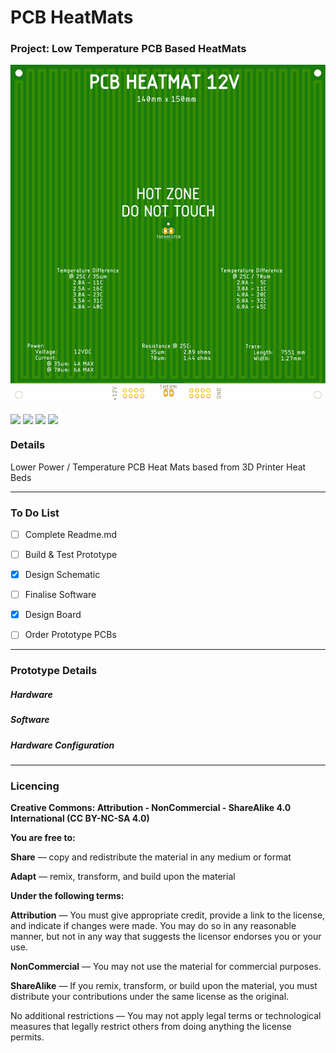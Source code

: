 
# PCB HeatMats 

### Project: Low Temperature PCB Based HeatMats <img alt="" align="right" src="https://img.shields.io/badge/Status-Prototype%20Phase-informational?style=flat&logoColor=white&color=73398D" />


<!-- Repo Cover Image -->
<p style="background-color:rgba(22,22,22,1.00)" align="center">
<img align="center" src="https://raw.githubusercontent.com/CrashOverrideProductions/Terrarium_Enviro/main/HeatMats/Images/bg.png" />
</p>

<!-- Repo Stats -->
<img align="center" src="https://img.shields.io/github/commit-activity/m/CrashOverrideProductions/Terrarium_Enviro"> <img align="center" src="https://img.shields.io/github/last-commit/CrashOverrideProductions/Terrarium_Enviro"> <img align="center" src="https://img.shields.io/github/languages/code-size/CrashOverrideProductions/Terrarium_Enviro"> <img align="center" src="https://img.shields.io/github/directory-file-count/CrashOverrideProductions/Terrarium_Enviro">

### Details
Lower Power / Temperature PCB Heat Mats based from 3D Printer Heat Beds

---
<!-- To Do List -->
### To Do List
- [ ] Complete Readme.md
- [ ] Build & Test Prototype
- [X] Design Schematic
- [ ] Finalise Software
- [X] Design Board
- [ ] Order Prototype PCBs


---
### Prototype Details
##### Hardware


##### Software


##### Hardware Configuration

<!-- Licencing Always at the Bottom -->

---

### Licencing <img alt="" align="right" src="https://img.shields.io/badge/Licence-CC--BY--NC--SA--4.0-informational?style=flat&logo=Creative%20Commons&logoColor=white&color=EF9421" />

**Creative Commons: Attribution - NonCommercial - ShareAlike 4.0 International (CC BY-NC-SA 4.0)**


**You are free to:**

**Share** — copy and redistribute the material in any medium or format

**Adapt** — remix, transform, and build upon the material


**Under the following terms:**

**Attribution** — You must give appropriate credit, provide a link to the license, and indicate if changes were made. You may do so in any reasonable manner, but not in any way that suggests the licensor endorses you or your use.

**NonCommercial** — You may not use the material for commercial purposes.

**ShareAlike** — If you remix, transform, or build upon the material, you must distribute your contributions under the same license as the original.

No additional restrictions — You may not apply legal terms or technological measures that legally restrict others from doing anything the license permits.
